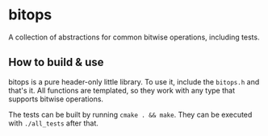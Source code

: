 # bitops

A collection of abstractions for common bitwise operations, including tests.

## How to build & use

bitops is a pure header-only little library. To use it, include the `bitops.h` and that's it. All functions are templated, so they work with any type that supports bitwise operations.

The tests can be built by running `cmake . && make`. They can be executed with `./all_tests` after that.


